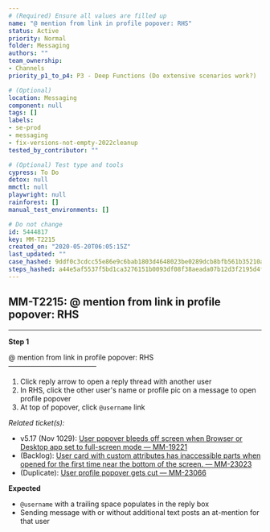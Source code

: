 ```yaml
---
# (Required) Ensure all values are filled up
name: "@ mention from link in profile popover: RHS"
status: Active
priority: Normal
folder: Messaging
authors: ""
team_ownership: 
- Channels
priority_p1_to_p4: P3 - Deep Functions (Do extensive scenarios work?)

# (Optional)
location: Messaging
component: null
tags: []
labels: 
- se-prod
- messaging
- fix-versions-not-empty-2022cleanup
tested_by_contributor: ""

# (Optional) Test type and tools
cypress: To Do
detox: null
mmctl: null
playwright: null
rainforest: []
manual_test_environments: []

# Do not change
id: 5444817
key: MM-T2215
created_on: "2020-05-20T06:05:15Z"
last_updated: ""
case_hashed: 9ddf0c3cdcc55e86e9c6bab1803d4648023be0289dcb8bfb561b35210a6276af1689c1208b16398a40a2c15d5fe6dc18
steps_hashed: a44e5af5537f5bd1ca3276151b0093df08f38aeada07b12d3f2195d4f4f5668bef469fd028ec0aa8aa7187e8eb15a64d
---
```


<!-- (Auto-generated) Based on frontmatter's "key" and "name" -->

## MM-T2215: @ mention from link in profile popover: RHS

---

**Step 1**

@ mention from link in profile popover: RHS\
–––––––––––––––––––––––––

1. Click reply arrow to open a reply thread with another user
2. In RHS, click the other user's name or profile pic on a message to open profile popover
3. At top of popover, click `@username` link

_Related ticket(s):_

- v5.17 (Nov 1029): [User popover bleeds off screen when Browser or Desktop app set to full-screen mode — MM-19221](https://mattermost.atlassian.net/browse/MM-19221)
- (Backlog): [User card with custom attributes has inaccessible parts when opened for the first time near the bottom of the screen. — MM-23023](https://mattermost.atlassian.net/browse/MM-23023)
- (Duplicate): [User profile popover gets cut — MM-23066](https://mattermost.atlassian.net/browse/MM-23066)

**Expected**

- `@username` with a trailing space populates in the reply box
- Sending message with or without additional text posts an at-mention for that user
